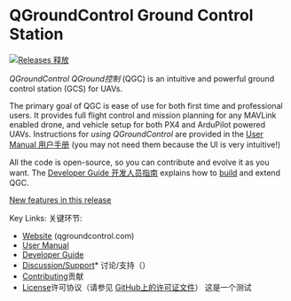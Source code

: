 # QGroundControl Ground Control Station

[![Releases   释放](https://img.shields.io/github/release/mavlink/QGroundControl.svg)](https://github.com/mavlink/QGroundControl/releases)

*QGroundControl   QGround控制* (QGC) is an intuitive and powerful ground control station (GCS) for UAVs.

The primary goal of QGC is ease of use for both first time and professional users.
It provides full flight control and mission planning for any MAVLink enabled drone, and vehicle setup for both PX4 and ArduPilot powered UAVs. Instructions for *using QGroundControl* are provided in the [User Manual   用户手册](https://docs.qgroundcontrol.com/en/) (you may not need them because the UI is very intuitive!)

All the code is open-source, so you can contribute and evolve it as you want.
The [Developer Guide   开发人员指南](https://dev.qgroundcontrol.com/en/) explains how to [build](https://dev.qgroundcontrol.com/en/getting_started/) and extend QGC.

[New features in this release](https://github.com/mavlink/qgroundcontrol/blob/master/ChangeLog.md)

Key Links:   关键环节:
* [Website](http://qgroundcontrol.com) (qgroundcontrol.com)
* [User Manual](https://docs.qgroundcontrol.com/en/)
* [Developer Guide](https://dev.qgroundcontrol.com/en/)
* [Discussion/Support](https://docs.qgroundcontrol.com/en/Support/Support.html)* 讨论/支持（）
* [Contributing](https://dev.qgroundcontrol.com/en/contribute/)贡献
* [License](https://github.com/mavlink/qgroundcontrol/blob/master/COPYING.md)许可协议（请参见 [GitHub上的许可证文件](https：//github.com/mavlink/qgroundcontrol/blob/master/COPYING.md)）
这是一个测试
